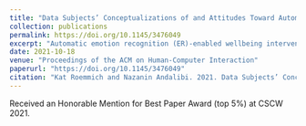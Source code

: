 ```yaml
---
title: "Data Subjects’ Conceptualizations of and Attitudes Toward Automatic Emotion Recognition-Enabled Wellbeing Interventions on Social Media"
collection: publications
permalink: https://doi.org/10.1145/3476049
excerpt: "Automatic emotion recognition (ER)-enabled wellbeing interventions use ER algorithms to infer the emotions of a data subject (i.e., a person about whom data is collected or processed to enable ER) based on data generated from their online interactions, such as social media activity, and intervene accordingly. The potential commercial applications of this technology are widely acknowledged, particularly in the context of social media. Yet, little is known about data subjects' conceptualizations of and attitudes toward automatic ER-enabled wellbeing interventions. To address this gap, we interviewed 13 US adult social media data subjects regarding social media-based automatic ER-enabled wellbeing interventions. We found that participants' attitudes toward automatic ER-enabled wellbeing interventions were predominantly negative. Negative attitudes were largely shaped by how participants compared their conceptualizations of Artificial Intelligence (AI) to the humans that traditionally deliver wellbeing support. Comparisons between AI and human wellbeing interventions were based upon human attributes participants doubted AI could hold: 1) helpfulness and authentic care; 2) personal and professional expertise; 3) morality; and 4) benevolence through shared humanity. In some cases, participants' attitudes toward automatic ER-enabled wellbeing interventions shifted when participants conceptualized automatic ER-enabled wellbeing interventions' impact on others, rather than themselves. Though with reluctance, a minority of participants held more positive attitudes toward their conceptualizations of automatic ER-enabled wellbeing interventions, citing their potential to benefit others: 1) by supporting academic research; 2) by increasing access to wellbeing support; and 3) through egregious harm prevention. However, most participants anticipated harms associated with their conceptualizations of automatic ER-enabled wellbeing interventions for others, such as re-traumatization, the spread of inaccurate health information, inappropriate surveillance, and interventions informed by inaccurate predictions. Lastly, while participants had qualms about automatic ER-enabled wellbeing interventions, we identified three development and delivery qualities of automatic ER-enabled wellbeing interventions upon which their attitudes toward them depended: 1) accuracy; 2) contextual sensitivity; and 3) positive outcome. Our study is not motivated to make normative statements about whether or how automatic ER-enabled wellbeing interventions should exist, but to center voices of the data subjects affected by this technology. We argue for the inclusion of data subjects in the development of requirements for ethical and trustworthy ER applications. To that end, we discuss ethical, social, and policy implications of our findings, suggesting that automatic ER-enabled wellbeing interventions imagined by participants are incompatible with aims to promote trustworthy, socially aware, and responsible AI technologies in the current practical and regulatory landscape in the US."
date: 2021-10-18
venue: "Proceedings of the ACM on Human-Computer Interaction"
paperurl: "https://doi.org/10.1145/3476049"
citation: "Kat Roemmich and Nazanin Andalibi. 2021. Data Subjects’ Conceptualizations of and Attitudes Toward Automatic Emotion Recognition-Enabled Wellbeing Interventions on Social Media. Proc. ACM Hum.-Comput. Interact. 5, CSCW2, Article 308 (October 2021), 34 pages. https://doi.org/10.1145/3476049"
---
```


Received an Honorable Mention for Best Paper Award (top 5%) at CSCW 2021.

